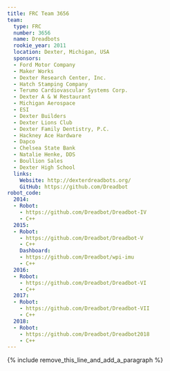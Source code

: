 ```yaml
---
title: FRC Team 3656
team:
  type: FRC
  number: 3656
  name: Dreadbots
  rookie_year: 2011
  location: Dexter, Michigan, USA
  sponsors:
  - Ford Motor Company
  - Maker Works
  - Dexter Research Center, Inc.
  - Hatch Stamping Company
  - Terumo Cardiovascular Systems Corp.
  - Dexter A & W Restaurant
  - Michigan Aerospace
  - ESI
  - Dexter Builders
  - Dexter Lions Club
  - Dexter Family Dentistry, P.C.
  - Hackney Ace Hardware
  - Dapco
  - Chelsea State Bank
  - Natalie Henke, DDS
  - Boullion Sales
  - Dexter High School
  links:
    Website: http://dexterdreadbots.org/
    GitHub: https://github.com/Dreadbot
robot_code:
  2014:
  - Robot:
    - https://github.com/Dreadbot/Dreadbot-IV
    - C++
  2015:
  - Robot:
    - https://github.com/Dreadbot/Dreadbot-V
    - C++
    Dashboard:
    - https://github.com/Dreadbot/wpi-imu
    - C++
  2016:
  - Robot:
    - https://github.com/Dreadbot/Dreadbot-VI
    - C++
  2017:
  - Robot:
    - https://github.com/Dreadbot/Dreadbot-VII
    - C++
  2018:
  - Robot:
    - https://github.com/Dreadbot/Dreadbot2018
    - C++
---
```


{% include remove_this_line_and_add_a_paragraph %}
